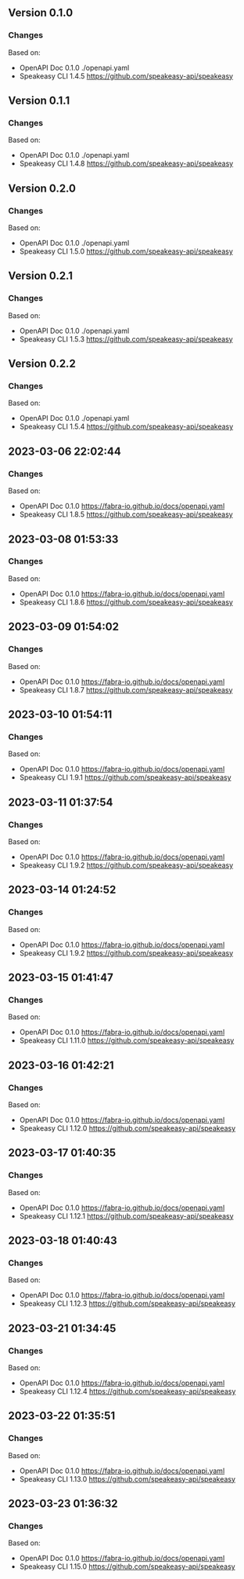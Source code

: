 

## Version 0.1.0
### Changes
Based on:
- OpenAPI Doc 0.1.0 ./openapi.yaml
- Speakeasy CLI 1.4.5 https://github.com/speakeasy-api/speakeasy

## Version 0.1.1
### Changes
Based on:
- OpenAPI Doc 0.1.0 ./openapi.yaml
- Speakeasy CLI 1.4.8 https://github.com/speakeasy-api/speakeasy

## Version 0.2.0
### Changes
Based on:
- OpenAPI Doc 0.1.0 ./openapi.yaml
- Speakeasy CLI 1.5.0 https://github.com/speakeasy-api/speakeasy

## Version 0.2.1
### Changes
Based on:
- OpenAPI Doc 0.1.0 ./openapi.yaml
- Speakeasy CLI 1.5.3 https://github.com/speakeasy-api/speakeasy

## Version 0.2.2
### Changes
Based on:
- OpenAPI Doc 0.1.0 ./openapi.yaml
- Speakeasy CLI 1.5.4 https://github.com/speakeasy-api/speakeasy

## 2023-03-06 22:02:44
### Changes
Based on:
- OpenAPI Doc 0.1.0 https://fabra-io.github.io/docs/openapi.yaml
- Speakeasy CLI 1.8.5 https://github.com/speakeasy-api/speakeasy

## 2023-03-08 01:53:33
### Changes
Based on:
- OpenAPI Doc 0.1.0 https://fabra-io.github.io/docs/openapi.yaml
- Speakeasy CLI 1.8.6 https://github.com/speakeasy-api/speakeasy

## 2023-03-09 01:54:02
### Changes
Based on:
- OpenAPI Doc 0.1.0 https://fabra-io.github.io/docs/openapi.yaml
- Speakeasy CLI 1.8.7 https://github.com/speakeasy-api/speakeasy

## 2023-03-10 01:54:11
### Changes
Based on:
- OpenAPI Doc 0.1.0 https://fabra-io.github.io/docs/openapi.yaml
- Speakeasy CLI 1.9.1 https://github.com/speakeasy-api/speakeasy

## 2023-03-11 01:37:54
### Changes
Based on:
- OpenAPI Doc 0.1.0 https://fabra-io.github.io/docs/openapi.yaml
- Speakeasy CLI 1.9.2 https://github.com/speakeasy-api/speakeasy

## 2023-03-14 01:24:52
### Changes
Based on:
- OpenAPI Doc 0.1.0 https://fabra-io.github.io/docs/openapi.yaml
- Speakeasy CLI 1.9.2 https://github.com/speakeasy-api/speakeasy

## 2023-03-15 01:41:47
### Changes
Based on:
- OpenAPI Doc 0.1.0 https://fabra-io.github.io/docs/openapi.yaml
- Speakeasy CLI 1.11.0 https://github.com/speakeasy-api/speakeasy

## 2023-03-16 01:42:21
### Changes
Based on:
- OpenAPI Doc 0.1.0 https://fabra-io.github.io/docs/openapi.yaml
- Speakeasy CLI 1.12.0 https://github.com/speakeasy-api/speakeasy

## 2023-03-17 01:40:35
### Changes
Based on:
- OpenAPI Doc 0.1.0 https://fabra-io.github.io/docs/openapi.yaml
- Speakeasy CLI 1.12.1 https://github.com/speakeasy-api/speakeasy

## 2023-03-18 01:40:43
### Changes
Based on:
- OpenAPI Doc 0.1.0 https://fabra-io.github.io/docs/openapi.yaml
- Speakeasy CLI 1.12.3 https://github.com/speakeasy-api/speakeasy

## 2023-03-21 01:34:45
### Changes
Based on:
- OpenAPI Doc 0.1.0 https://fabra-io.github.io/docs/openapi.yaml
- Speakeasy CLI 1.12.4 https://github.com/speakeasy-api/speakeasy

## 2023-03-22 01:35:51
### Changes
Based on:
- OpenAPI Doc 0.1.0 https://fabra-io.github.io/docs/openapi.yaml
- Speakeasy CLI 1.13.0 https://github.com/speakeasy-api/speakeasy

## 2023-03-23 01:36:32
### Changes
Based on:
- OpenAPI Doc 0.1.0 https://fabra-io.github.io/docs/openapi.yaml
- Speakeasy CLI 1.15.0 https://github.com/speakeasy-api/speakeasy
